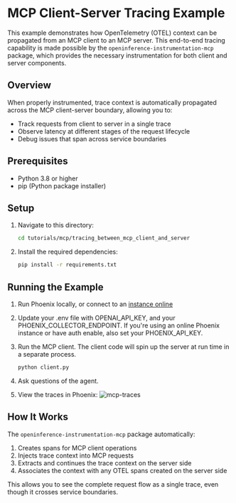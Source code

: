 # MCP Client-Server Tracing Example

This example demonstrates how OpenTelemetry (OTEL) context can be propagated from an MCP client to an MCP server. This end-to-end tracing capability is made possible by the `openinference-instrumentation-mcp` package, which provides the necessary instrumentation for both client and server components.

## Overview

When properly instrumented, trace context is automatically propagated across the MCP client-server boundary, allowing you to:

- Track requests from client to server in a single trace
- Observe latency at different stages of the request lifecycle
- Debug issues that span across service boundaries

## Prerequisites

- Python 3.8 or higher
- pip (Python package installer)

## Setup

1. Navigate to this directory:
   ```bash
   cd tutorials/mcp/tracing_between_mcp_client_and_server
   ```

2. Install the required dependencies:
   ```bash
   pip install -r requirements.txt
   ```

## Running the Example

1. Run Phoenix locally, or connect to an [instance online](https://app.phoenix.arize.com)

2. Update your .env file with OPENAI_API_KEY, and your PHOENIX_COLLECTOR_ENDPOINT. If you're using an online Phoenix instance or have auth enable, also set your PHOENIX_API_KEY.

3. Run the MCP client. The client code will spin up the server at run time in a separate process.
   ```bash
   python client.py
   ```

4. Ask questions of the agent.

5. View the traces in Phoenix:
![mcp-traces](https://storage.googleapis.com/arize-phoenix-assets/assets/images/mcp-instrumentation.png)

## How It Works

The `openinference-instrumentation-mcp` package automatically:

1. Creates spans for MCP client operations
2. Injects trace context into MCP requests
3. Extracts and continues the trace context on the server side
4. Associates the context with any OTEL spans created on the server side

This allows you to see the complete request flow as a single trace, even though it crosses service boundaries.
